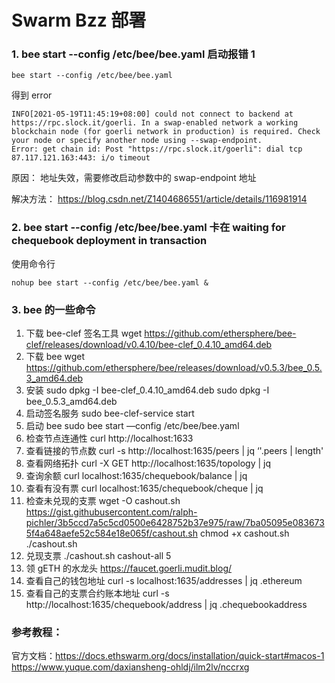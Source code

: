 # Swarm Bzz 部署

### 1. bee start --config /etc/bee/bee.yaml 启动报错 1

```
bee start --config /etc/bee/bee.yaml
```

得到 error

```
INFO[2021-05-19T11:45:19+08:00] could not connect to backend at https://rpc.slock.it/goerli. In a swap-enabled network a working blockchain node (for goerli network in production) is required. Check your node or specify another node using --swap-endpoint.
Error: get chain id: Post "https://rpc.slock.it/goerli": dial tcp 87.117.121.163:443: i/o timeout
```

原因：
地址失效，需要修改启动参数中的 swap-endpoint 地址

解决方法：
https://blog.csdn.net/Z1404686551/article/details/116981914

### 2. bee start --config /etc/bee/bee.yaml 卡在 waiting for chequebook deployment in transaction

使用命令行

```
nohup bee start --config /etc/bee/bee.yaml &
```

### 3. bee 的一些命令

1. 下载 bee-clef 签名工具
   wget https://github.com/ethersphere/bee-clef/releases/download/v0.4.10/bee-clef_0.4.10_amd64.deb
2. 下载 bee
   wget https://github.com/ethersphere/bee/releases/download/v0.5.3/bee_0.5.3_amd64.deb
3. 安装
   sudo dpkg -I bee-clef_0.4.10_amd64.deb
   sudo dpkg -I bee_0.5.3_amd64.deb
4. 启动签名服务
   sudo bee-clef-service start
5. 启动 bee
   sudo bee start —config /etc/bee/bee.yaml
6. 检查节点连通性
   curl http://localhost:1633
7. 查看链接的节点数
   curl -s http://localhost:1635/peers | jq ‘'.peers | length'
8. 查看网络拓扑
   curl -X GET http://localhost:1635/topology | jq
9. 查询余额
   curl localhost:1635/chequebook/balance | jq
10. 查看有没有票
    curl localhost:1635/chequebook/cheque | jq
11. 检查未兑现的支票
    wget -O cashout.sh https://gist.githubusercontent.com/ralph-pichler/3b5ccd7a5c5cd0500e6428752b37e975/raw/7ba05095e0836735f4a648aefe52c584e18e065f/cashout.sh
    chmod +x cashout.sh
    ./cashout.sh
12. 兑现支票
    ./cashout.sh cashout-all 5
13. 领 gETH 的水龙头
    https://faucet.goerli.mudit.blog/
14. 查看自己的钱包地址
    curl -s localhost:1635/addresses | jq .ethereum
15. 查看自己的支票合约账本地址
    curl -s http://localhost:1635/chequebook/address | jq .chequebookaddress

### 参考教程：

官方文档：https://docs.ethswarm.org/docs/installation/quick-start#macos-1  
 https://www.yuque.com/daxiansheng-ohldj/ilm2lv/nccrxg
